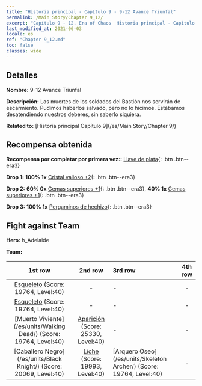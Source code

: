 ```yaml
---
title: "Historia principal - Capítulo 9 - 9-12 Avance Triunfal"
permalink: /Main Story/Chapter 9_12/
excerpt: "Capítulo 9 - 12. Era of Chaos  Historia principal - Capítulo 9_12. 9-12 Avance Triunfal"
last_modified_at: 2021-06-03
locale: es
ref: "Chapter 9_12.md"
toc: false
classes: wide
---
```


## Detalles

 **Nombre:** 9-12 Avance Triunfal

 **Descripción:** Las muertes de los soldados del Bastión nos servirán de escarmiento. Pudimos haberlos salvado, pero no lo hicimos. Estábamos desatendiendo nuestros deberes, sin saberlo siquiera.

 **Related to:** [Historia principal Capítulo 9](/es/Main Story/Chapter 9/)

## Recompensa obtenida

 **Recompensa por completar por primera vez::** [Llave de plata](/ItemsES/con_693/){: .btn .btn--era3}

 **Drop 1:** **100% 1x** [Cristal valioso +2](/ItemsES/mat_31/){: .btn .btn--era3}

 **Drop 2:** **60% 0x** [Gemas superiores +1](/ItemsES/mat_23/){: .btn .btn--era3}, **40% 1x** [Gemas superiores +1](/ItemsES/mat_23/){: .btn .btn--era3}

 **Drop 3:** **100% 1x** [Pergaminos de hechizo](/ItemsES/con_694/){: .btn .btn--era3}


## Fight against Team
 **Hero:** h_Adelaide

 **Team:**


  | 1st row | 2nd row | 3rd row | 4th row |
  |:----:|:----:|:----|:----:|
  | [Esqueleto](/es/units/Skeleton/) (Score: 19764, Level:40)  | - | - | - |
  | [Esqueleto](/es/units/Skeleton/) (Score: 19764, Level:40)  | - | - | - |
  | [Muerto Viviente](/es/units/Walking Dead/) (Score: 19764, Level:40)  | [Aparición](/es/units/Wight/) (Score: 25330, Level:40)  | - | - |
  | [Caballero Negro](/es/units/Black Knight/) (Score: 20069, Level:40)  | [Liche](/es/units/Lich/) (Score: 19993, Level:40)  | [Arquero Óseo](/es/units/Skeleton Archer/) (Score: 19764, Level:40)  | - |


